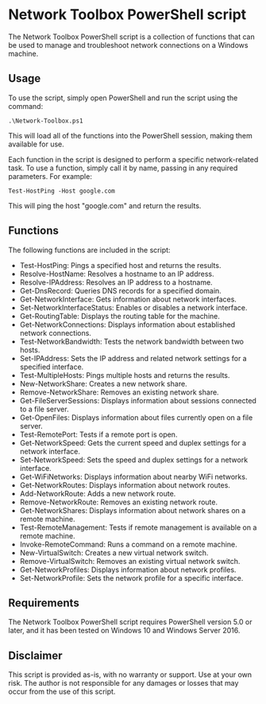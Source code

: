 # Network Toolbox PowerShell script

The Network Toolbox PowerShell script is a collection of functions that can be used to manage and troubleshoot network connections on a Windows machine.

## Usage

To use the script, simply open PowerShell and run the script using the command:

```
.\Network-Toolbox.ps1
```

This will load all of the functions into the PowerShell session, making them available for use.

Each function in the script is designed to perform a specific network-related task. To use a function, simply call it by name, passing in any required parameters. For example:

```
Test-HostPing -Host google.com
```

This will ping the host "google.com" and return the results.

## Functions

The following functions are included in the script:

- Test-HostPing: Pings a specified host and returns the results.
- Resolve-HostName: Resolves a hostname to an IP address.
- Resolve-IPAddress: Resolves an IP address to a hostname.
- Get-DnsRecord: Queries DNS records for a specified domain.
- Get-NetworkInterface: Gets information about network interfaces.
- Set-NetworkInterfaceStatus: Enables or disables a network interface.
- Get-RoutingTable: Displays the routing table for the machine.
- Get-NetworkConnections: Displays information about established network connections.
- Test-NetworkBandwidth: Tests the network bandwidth between two hosts.
- Set-IPAddress: Sets the IP address and related network settings for a specified interface.
- Test-MultipleHosts: Pings multiple hosts and returns the results.
- New-NetworkShare: Creates a new network share.
- Remove-NetworkShare: Removes an existing network share.
- Get-FileServerSessions: Displays information about sessions connected to a file server.
- Get-OpenFiles: Displays information about files currently open on a file server.
- Test-RemotePort: Tests if a remote port is open.
- Get-NetworkSpeed: Gets the current speed and duplex settings for a network interface.
- Set-NetworkSpeed: Sets the speed and duplex settings for a network interface.
- Get-WiFiNetworks: Displays information about nearby WiFi networks.
- Get-NetworkRoutes: Displays information about network routes.
- Add-NetworkRoute: Adds a new network route.
- Remove-NetworkRoute: Removes an existing network route.
- Get-NetworkShares: Displays information about network shares on a remote machine.
- Test-RemoteManagement: Tests if remote management is available on a remote machine.
- Invoke-RemoteCommand: Runs a command on a remote machine.
- New-VirtualSwitch: Creates a new virtual network switch.
- Remove-VirtualSwitch: Removes an existing virtual network switch.
- Get-NetworkProfiles: Displays information about network profiles.
- Set-NetworkProfile: Sets the network profile for a specific interface.

## Requirements

The Network Toolbox PowerShell script requires PowerShell version 5.0 or later, and it has been tested on Windows 10 and Windows Server 2016.

## Disclaimer

This script is provided as-is, with no warranty or support. Use at your own risk. The author is not responsible for any damages or losses that may occur from the use of this script.
